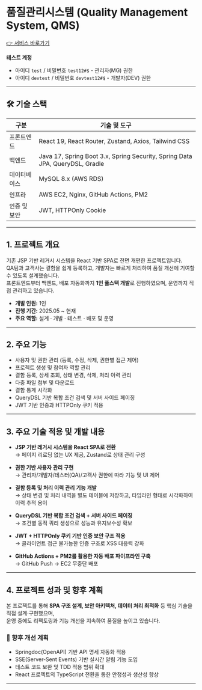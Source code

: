 # 품질관리시스템 (Quality Management System, QMS)

[👉 서비스 바로가기](https://qms.jaemin.app/home)  

**테스트 계정**  
- 아이디 `test` / 비밀번호 `test12#$` - 관리자(MG) 권한  
- 아이디 `devtest` / 비밀번호 `devtest12#$` - 개발자(DEV) 권한

---

## 🛠️ 기술 스택

| 구분         | 기술 및 도구                                                       |
|--------------|--------------------------------------------------------------------|
| 프론트엔드   | React 19, React Router, Zustand, Axios, Tailwind CSS              |
| 백엔드       | Java 17, Spring Boot 3.x, Spring Security, Spring Data JPA, QueryDSL, Gradle |
| 데이터베이스 | MySQL 8.x (AWS RDS)                                                |
| 인프라       | AWS EC2, Nginx, GitHub Actions, PM2                                |
| 인증 및 보안 | JWT, HTTPOnly Cookie                                               |

---

## 1. 프로젝트 개요

기존 JSP 기반 레거시 시스템을 React 기반 SPA로 전면 개편한 프로젝트입니다.  
QA팀과 고객사는 결함을 쉽게 등록하고, 개발자는 빠르게 처리하여 품질 개선에 기여할 수 있도록 설계했습니다.  
프론트엔드부터 백엔드, 배포 자동화까지 **1인 풀스택 개발**로 진행하였으며, 운영까지 직접 관리하고 있습니다.

- **개발 인원:** 1인  
- **진행 기간:** 2025.05 ~ 현재  
- **주요 역할:** 설계 · 개발 · 테스트 · 배포 및 운영

---

## 2. 주요 기능

- 사용자 및 권한 관리 (등록, 수정, 삭제, 권한별 접근 제어)
- 프로젝트 생성 및 참여자 역할 관리
- 결함 등록, 상세 조회, 상태 변경, 삭제, 처리 이력 관리
- 다중 파일 첨부 및 다운로드
- 결함 통계 시각화 
- QueryDSL 기반 복합 조건 검색 및 서버 사이드 페이징
- JWT 기반 인증과 HTTPOnly 쿠키 적용

---

## 3. 주요 기술 적용 및 개발 내용

- **JSP 기반 레거시 시스템을 React SPA로 전환**  
  → 페이지 리로딩 없는 UX 제공, Zustand로 상태 관리 구성

- **권한 기반 사용자 관리 구현**  
  → 관리자/개발자/테스터(QA)/고객사 권한에 따라 기능 및 UI 제어

- **결함 등록 및 처리 이력 관리 기능 개발**  
  → 상태 변경 및 처리 내역을 별도 테이블에 저장하고, 타임라인 형태로 시각화하여 이력 추적 용이

- **QueryDSL 기반 복합 조건 검색 + 서버 사이드 페이징**  
  → 조건별 동적 쿼리 생성으로 성능과 유지보수성 확보

- **JWT + HTTPOnly 쿠키 기반 인증 보안 구조 적용**  
  → 클라이언트 접근 불가능한 인증 구조로 XSS 대응력 강화

- **GitHub Actions + PM2를 활용한 자동 배포 파이프라인 구축**  
  → GitHub Push → EC2 무중단 배포 

---

## 4. 프로젝트 성과 및 향후 계획

본 프로젝트를 통해 **SPA 구조 설계, 보안 아키텍처, 데이터 처리 최적화** 등 핵심 기술을 직접 설계·구현했으며,  
운영 중에도 리팩토링과 기능 개선을 지속하여 품질을 높이고 있습니다.

### 🔄 향후 개선 계획

- Springdoc(OpenAPI) 기반 API 명세 자동화 적용
- SSE(Server-Sent Events) 기반 실시간 알림 기능 도입
- 테스트 코드 보완 및 TDD 적용 범위 확대
- React 프로젝트의 TypeScript 전환을 통한 안정성과 생산성 향상

---

